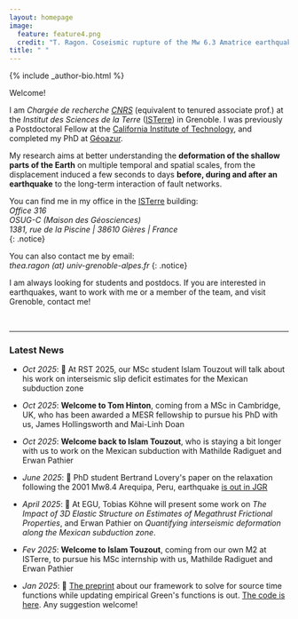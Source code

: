 ```yaml
---
layout: homepage
image:
  feature: feature4.png
  credit: "T. Ragon. Coseismic rupture of the Mw 6.3 Amatrice earthquake, Mt Vettore, Italy."
title: " "
---
```


<footer role="contentinfo">
  <div class="article-author-bottom">
    {% include _author-bio.html %}
  </div>
</footer>

Welcome!

I am *Chargée de recherche [CNRS](https://www.cnrs.fr/en)* (equivalent to tenured associate prof.) at the *Institut des Sciences de la Terre* ([ISTerre](https://www.isterre.fr/?lang=en)) in Grenoble. I was previously a Postdoctoral Fellow at the [California Institute of Technology](https://www.caltech.edu/), and completed my PhD at [Géoazur](https://geoazur.oca.eu/fr/acc-geoazur).

My research aims at better understanding the **deformation of the shallow parts of the Earth** on multiple temporal and spatial scales, from the displacement induced a few seconds to days **before, during and after an earthquake** to the long-term interaction of fault networks. 

You can find me in my office in the [ISTerre](https://www.isterre.fr/?lang=en) building:  
_Office 316_  
_OSUG-C (Maison des Géosciences)_  
_1381, rue de la Piscine | 38610 Gières | France_  
{: .notice} 

You can also contact me by email:  
*thea.ragon (at) univ-grenoble-alpes.fr*
{: .notice} 

I am always looking for students and postdocs. If you are interested in earthquakes, want to work with me or a member of the team, and visit Grenoble, contact me! 
     
<br>
       
---
### Latest News
- *Oct 2025*: 📣 At RST 2025, our MSc student Islam Touzout will talk about his work on interseismic slip deficit estimates for the Mexican subduction zone

- *Oct 2025*: **Welcome to Tom Hinton**, coming from a MSc in Cambridge, UK, who has been awarded a MESR fellowship to pursue his PhD with us, James Hollingsworth and Mai-Linh Doan

- *Oct 2025*: **Welcome back to Islam Touzout**, who is staying a bit longer with us to work on the Mexican subduction with Mathilde Radiguet and Erwan Pathier

- *June 2025*: 📄 PhD student Bertrand Lovery's paper on the relaxation following the 2001 Mw8.4 Arequipa, Peru, earthquake [is out in JGR](https://agupubs.onlinelibrary.wiley.com/doi/full/10.1029/2024GL113879)
  
- *April 2025*: 📣 At EGU, Tobias Köhne will present some work on *The Impact of 3D Elastic Structure on Estimates of Megathrust Frictional Properties*, and Erwan Pathier on *Quantifying interseismic deformation along the Mexican subduction zone*.

- *Fev 2025*: **Welcome to Islam Touzout**, coming from our own M2 at ISTerre, to pursue his MSc internship with us, Mathilde Radiguet and Erwan Pathier

- *Jan 2025*: 📄 [The preprint](https://eartharxiv.org/repository/view/8436/) about our framework to solve for source time functions while updating empirical Green's functions is out. [The code is here](https://github.com/thearagon/DeepGEM_EGF). Any suggestion welcome!
